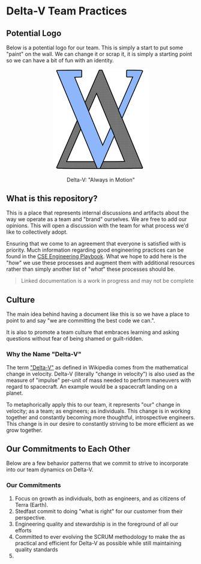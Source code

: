 # Delta-V Team Practices
## Potential Logo
Below is a potential logo for our team.  This is simply a start to put some "paint" on the wall.  We can change it or scrap it, it is simply a starting point so we can have a bit of fun with an identity.  
<div align='center'>
  <p>
    <img src='/assets/images/Delta-V-Team-Logo.png?raw=true' alt='Potential Delta-V Team Logo' width="50%" />  
  </p>
  <span>Delta-V: "Always in Motion"</span>
</div>



## What is this repository?
This is a place that represents internal discussions and artifacts about the way we operate as a team and "brand" ourselves. We are free to add our opinions.  This will open a discussion with the team for what process we'd like to collectively adopt. 

Ensuring that we come to an agreement that everyone is satisfied with is priority. Much  information regarding good engineering practices can be found in the [CSE Engineering Playbook](https://github.com/microsoft/code-with-engineering-playbook). What we hope to add here is the "*how*" we use these processes and augment them with additional resources rather than simply another list of "*what*" these processes should be.

> Linked documentation is a work in progress and may not be complete

## Culture

The main idea behind having a document like this is so we have a place to point to and say "we are committing the best code we can.".

It is also to promote a team culture that embraces learning and asking questions without fear of being shamed or guilt-ridden.

### Why the Name "Delta-V"
The term ["Delta-V"](https://en.wikipedia.org/wiki/Delta-v) as defined in Wikipedia comes from the mathematical change in velocity.  Delta-V (literally "change in velocity") is also used as the  measure of "impulse" per-unit of mass needed to perform maneuvers with regard to spacecraft.  An example would be a spacecraft landing on a planet.  

To metaphorically apply this to our team, it represents "our" change in velocity; as a team; as engineers; as individuals.  This change is in working together and constantly becoming more thoughtful, introspective engineers.  This change is in our desire to constantly striving to be more efficient as we grow together. 


## Our Commitments to Each Other
Below are a few behavior patterns that we commit to strive to incorporate into our team dynamics on Delta-V.  

### Our Commitments
1. Focus on growth as individuals, both as engineers, and as citizens of Terra (Earth).   
2. Stedfast commit to doing "what is right" for our customer from their perspective.
3. Engineering quality and stewardship is in the foreground of all our efforts
4. Committed to ever evolving the SCRUM methodology to make the as practical and efficient for Delta-V as possible while still maintaining quality standards
5. 




